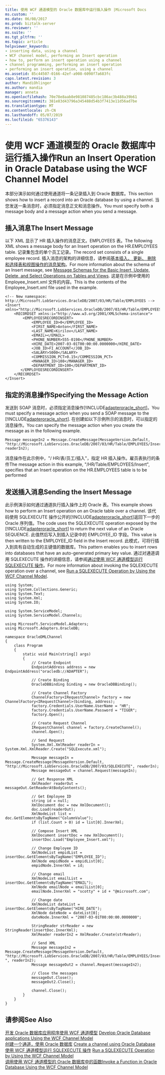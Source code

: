 ```yaml
---
title: 使用 WCF 通道模型的 Oracle 数据库中运行插入操作 |Microsoft Docs
ms.custom: ''
ms.date: 06/08/2017
ms.prod: biztalk-server
ms.reviewer: ''
ms.suite: ''
ms.tgt_pltfrm: ''
ms.topic: article
helpviewer_keywords:
- inserting data, using a channel
- WCF channel model, performing an Insert operation
- how to, perform an insert operation using a channel
- channel programming, performing an insert operation
- performing an insert operation, using a channel
ms.assetid: 85c44507-0166-42ef-a908-6098f7a683fc
caps.latest.revision: 3
author: MandiOhlinger
ms.author: mandia
manager: anneta
ms.openlocfilehash: 70e78e8aab8e981087485cbc186ac3b488a39b61
ms.sourcegitcommit: 381e83d43796a345488d54b3f7413e11d56ad7be
ms.translationtype: MT
ms.contentlocale: zh-CN
ms.lasthandoff: 05/07/2019
ms.locfileid: "65376143"
---
```

# <a name="run-an-insert-operation-in-oracle-database-using-the-wcf-channel-model"></a><span data-ttu-id="53fcb-102">使用 WCF 通道模型的 Oracle 数据库中运行插入操作</span><span class="sxs-lookup"><span data-stu-id="53fcb-102">Run an Insert Operation in Oracle Database using the WCF Channel Model</span></span>
<span data-ttu-id="53fcb-103">本部分演示如何通过使用通道将一条记录插入到 Oracle 数据库。</span><span class="sxs-lookup"><span data-stu-id="53fcb-103">This section shows how to insert a record into an Oracle database by using a channel.</span></span> <span data-ttu-id="53fcb-104">当您发送一条消息时，必须指定消息正文和消息操作。</span><span class="sxs-lookup"><span data-stu-id="53fcb-104">You must specify both a message body and a message action when you send a message.</span></span>  
  
## <a name="the-insert-message"></a><span data-ttu-id="53fcb-105">插入消息</span><span class="sxs-lookup"><span data-stu-id="53fcb-105">The Insert Message</span></span>  
 <span data-ttu-id="53fcb-106">以下 XML 显示了 HR 插入操作的消息正文。EMPLOYEES 表。</span><span class="sxs-lookup"><span data-stu-id="53fcb-106">The following XML shows a message body for an Insert operation on the HR.EMPLOYEES table.</span></span> <span data-ttu-id="53fcb-107">记录集包含的单个员工记录。</span><span class="sxs-lookup"><span data-stu-id="53fcb-107">The record set consists of a single employee record.</span></span> <span data-ttu-id="53fcb-108">插入消息的架构的详细信息，请参阅[基本插入、 更新、 删除和选择表和视图操作的消息架构](../../adapters-and-accelerators/adapter-oracle-database/message-schemas-for-insert-update-delete-and-select-on-tables-and-views.md)。</span><span class="sxs-lookup"><span data-stu-id="53fcb-108">For more information about the schema of an Insert message, see [Message Schemas for the Basic Insert, Update, Delete, and Select Operations on Tables and Views](../../adapters-and-accelerators/adapter-oracle-database/message-schemas-for-insert-update-delete-and-select-on-tables-and-views.md).</span></span> <span data-ttu-id="53fcb-109">这是在示例中使用的 Employee_Insert.xml 文件的内容。</span><span class="sxs-lookup"><span data-stu-id="53fcb-109">This is the contents of the Employee_Insert.xml file used in the example.</span></span>  
  
```  
<!-- New namespace: http://Microsoft.LobServices.OracleDB/2007/03/HR/Table/EMPLOYEES -->  
<Insert xmlns="http://Microsoft.LobServices.OracleDB/2007/03/HR/Table/EMPLOYEES">  
    <RECORDSET xmlns:i="http://www.w3.org/2001/XMLSchema-instance">  
        <EMPLOYEESRECORDINSERT>  
            <EMPLOYEE_ID>0</EMPLOYEE_ID>  
            <FIRST_NAME>Anton</FIRST_NAME>  
            <LAST_NAME>Kirilov</LAST_NAME>  
            <EMAIL></EMAIL>  
            <PHONE_NUMBER>555-0198</PHONE_NUMBER>  
            <HIRE_DATE>2007-03-01T00:00:00.0000000</HIRE_DATE>  
            <JOB_ID>FI_ACCOUNT</JOB_ID>  
            <SALARY>5000</SALARY>  
            <COMMISSION_PCT>0.15</COMMISSION_PCT>  
            <MANAGER_ID>108</MANAGER_ID>  
            <DEPARTMENT_ID>100</DEPARTMENT_ID>  
       </EMPLOYEESRECORDINSERT>  
    </RECORDSET>  
</Insert>  
```  
  
## <a name="specifying-the-message-action"></a><span data-ttu-id="53fcb-110">指定的消息操作</span><span class="sxs-lookup"><span data-stu-id="53fcb-110">Specifying the Message Action</span></span>  
 <span data-ttu-id="53fcb-111">发送到 SOAP 消息时，必须指定消息操作[!INCLUDE[adapteroracle_short](../../includes/adapteroracle-short-md.md)]。</span><span class="sxs-lookup"><span data-stu-id="53fcb-111">You must specify a message action when you send a SOAP message to the [!INCLUDE[adapteroracle_short](../../includes/adapteroracle-short-md.md)].</span></span> <span data-ttu-id="53fcb-112">在创建如以下示例所示的消息时，可以指定的消息操作。</span><span class="sxs-lookup"><span data-stu-id="53fcb-112">You can specify the message action when you create the message as in the following example.</span></span>  
  
```  
Message messageIn2 = Message.CreateMessage(MessageVersion.Default, "http://Microsoft.LobServices.OracleDB/2007/03/HR/Table/EMPLOYEES/Insert", readerIn2);  
```  
  
 <span data-ttu-id="53fcb-113">消息操作在此示例中，"/ HR/表/员工/插入"，指定 HR 插入操作。雇员表执行的条件</span><span class="sxs-lookup"><span data-stu-id="53fcb-113">The message action in this example, "/HR/Table/EMPLOYEES/Insert", specifies that an Insert operation on the HR.EMPLOYEES table is to be performed</span></span>  
  
## <a name="sending-the-insert-message"></a><span data-ttu-id="53fcb-114">发送插入消息</span><span class="sxs-lookup"><span data-stu-id="53fcb-114">Sending the Insert Message</span></span>  
 <span data-ttu-id="53fcb-115">此示例演示如何通过通道执行插入操作上的 Oracle 表。</span><span class="sxs-lookup"><span data-stu-id="53fcb-115">This example shows how to perform an Insert operation on an Oracle table over a channel.</span></span> <span data-ttu-id="53fcb-116">该代码使用 SQLEXECUTE 操作公开的[!INCLUDE[adapteroracle_short](../../includes/adapteroracle-short-md.md)]返回下一步的 Oracle 序列值。</span><span class="sxs-lookup"><span data-stu-id="53fcb-116">The code uses the SQLEXECUTE operation exposed by the [!INCLUDE[adapteroracle_short](../../includes/adapteroracle-short-md.md)] to return the next value of an Oracle SEQUENCE.</span></span> <span data-ttu-id="53fcb-117">此值然后写入到插入记录中的 EMPLOYEE_ID 字段。</span><span class="sxs-lookup"><span data-stu-id="53fcb-117">This value is then written to the EMPLOYEE_ID field in the Insert record.</span></span> <span data-ttu-id="53fcb-118">此模式，可将行插入到具有自动生成的主键值的数据库。</span><span class="sxs-lookup"><span data-stu-id="53fcb-118">This pattern enables you to insert rows into databases that have an auto-generated primary key value.</span></span> <span data-ttu-id="53fcb-119">通过对通道调用 SQLEXECUTE 操作的详细信息，请参阅[通过使用 WCF 通道模型运行 SQLEXECUTE 操作](../../adapters-and-accelerators/adapter-oracle-database/run-a-sqlexecute-operation-in-oracle-database-using-the-wcf-channel-model.md)。</span><span class="sxs-lookup"><span data-stu-id="53fcb-119">For more information about invoking the SQLEXECUTE operation over a channel, see [Run a SQLEXECUTE Operation by Using the WCF Channel Model](../../adapters-and-accelerators/adapter-oracle-database/run-a-sqlexecute-operation-in-oracle-database-using-the-wcf-channel-model.md).</span></span>  
  
```  
using System;  
using System.Collections.Generic;  
using System.Text;  
using System.Xml;  
using System.IO;  
  
using System.ServiceModel;  
using System.ServiceModel.Channels;  
  
using Microsoft.ServiceModel.Adapters;  
using Microsoft.Adapters.OracleDB;  
  
namespace OracleDMLChannel  
{  
    class Program  
    {  
        static void Main(string[] args)  
        {  
            // Create Endpoint  
            EndpointAddress address = new EndpointAddress("oracledb://ADAPTER");  
  
            // Create Binding  
            OracleDBBinding binding = new OracleDBBinding();  
  
            // Create Channel Factory  
            ChannelFactory<IRequestChannel> factory = new ChannelFactory<IRequestChannel>(binding, address);  
            factory.Credentials.UserName.UserName = "HR";  
            factory.Credentials.UserName.Password = "TIGER";  
            factory.Open();  
  
            // Create Request Channel  
            IRequestChannel channel = factory.CreateChannel();  
            channel.Open();  
  
            // Send Request  
            System.Xml.XmlReader readerIn = System.Xml.XmlReader.Create("SQLExecute.xml");  
  
            Message messageIn = Message.CreateMessage(MessageVersion.Default, "http://Microsoft.LobServices.OracleDB/2007/03/SQLEXECUTE", readerIn);  
            Message messageOut = channel.Request(messageIn);  
  
            // Get Response XML  
            XmlReader readerOut = messageOut.GetReaderAtBodyContents();  
  
            // Get Employee ID  
            string id = null;  
            XmlDocument doc = new XmlDocument();  
            doc.Load(readerOut);  
            XmlNodeList list = doc.GetElementsByTagName("ColumnValue");  
            if (list.Count > 0) id = list[0].InnerXml;  
  
            // Compose Insert XML  
            XmlDocument insertDoc = new XmlDocument();  
            insertDoc.Load("Employee_Insert.xml");  
  
            // Change Employee ID  
            XmlNodeList empidList = insertDoc.GetElementsByTagName("EMPLOYEE_ID");  
            XmlNode empidNode = empidList[0];  
            empidNode.InnerXml = id;  
  
            // Change email  
            XmlNodeList emailList = insertDoc.GetElementsByTagName("EMAIL");  
            XmlNode emailNode = emailList[0];  
            emailNode.InnerXml = "scotty" + id + "@microsoft.com";  
  
            // Change date  
            XmlNodeList dateList = insertDoc.GetElementsByTagName("HIRE_DATE");  
            XmlNode dateNode = dateList[0];  
            dateNode.InnerXml = "2007-03-01T00:00:00.0000000";  
  
            StringReader strReader = new StringReader(insertDoc.InnerXml);  
            XmlReader readerIn2 = XmlReader.Create(strReader);  
  
            // Send XML  
            Message messageIn2 = Message.CreateMessage(MessageVersion.Default, "http://Microsoft.LobServices.OracleDB/2007/03/HR/Table/EMPLOYEES/Insert ", readerIn2);  
            Message messageOut2 = channel.Request(messageIn2);  
  
            // Close the messages  
            messageOut.Close();  
            messageOut2.Close();  
  
            channel.Close();  
        }  
    }  
}  
```  
  
## <a name="see-also"></a><span data-ttu-id="53fcb-120">请参阅</span><span class="sxs-lookup"><span data-stu-id="53fcb-120">See Also</span></span>  
 <span data-ttu-id="53fcb-121">[开发 Oracle 数据库应用程序使用 WCF 通道模型](../../adapters-and-accelerators/adapter-oracle-database/develop-oracle-database-applications-using-the-wcf-channel-model.md) </span><span class="sxs-lookup"><span data-stu-id="53fcb-121">[Develop Oracle Database applications Using the WCF Channel Model](../../adapters-and-accelerators/adapter-oracle-database/develop-oracle-database-applications-using-the-wcf-channel-model.md) </span></span>  
 <span data-ttu-id="53fcb-122">[创建一个通道，使用 Oracle 数据库](../../adapters-and-accelerators/adapter-oracle-database/create-a-channel-using-oracle-database.md) </span><span class="sxs-lookup"><span data-stu-id="53fcb-122">[Create a channel using Oracle Database](../../adapters-and-accelerators/adapter-oracle-database/create-a-channel-using-oracle-database.md) </span></span>  
 <span data-ttu-id="53fcb-123">[使用 WCF 通道模型运行 SQLEXECUTE 操作](../../adapters-and-accelerators/adapter-oracle-database/run-a-sqlexecute-operation-in-oracle-database-using-the-wcf-channel-model.md) </span><span class="sxs-lookup"><span data-stu-id="53fcb-123">[Run a SQLEXECUTE Operation by Using the WCF Channel Model](../../adapters-and-accelerators/adapter-oracle-database/run-a-sqlexecute-operation-in-oracle-database-using-the-wcf-channel-model.md) </span></span>  
 [<span data-ttu-id="53fcb-124">调用使用 WCF 通道模型的 Oracle 数据库中的函数</span><span class="sxs-lookup"><span data-stu-id="53fcb-124">Invoke a Function in Oracle Database Using the WCF Channel Model</span></span>](../../adapters-and-accelerators/adapter-oracle-database/invoke-a-function-in-oracle-database-using-the-wcf-channel-model.md)